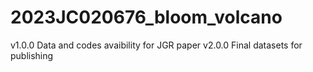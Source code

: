 # 2023JC020676_bloom_volcano
v1.0.0 Data and codes avaibility for JGR paper
v2.0.0 Final datasets for publishing
